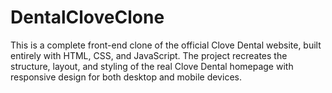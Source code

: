 # DentalCloveClone
This is a complete front-end clone of the official Clove Dental website, built entirely with HTML, CSS, and JavaScript. The project recreates the structure, layout, and styling of the real Clove Dental homepage with responsive design for both desktop and mobile devices.  
